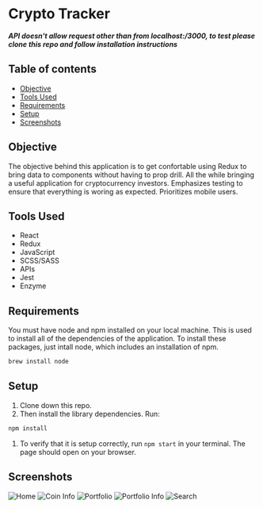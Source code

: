 # Crypto Tracker
***API doesn't allow request other than from localhost:/3000, to test please clone this repo and follow installation instructions***

## Table of contents
* [Objective](#Objective)
* [Tools Used](#Tools-Used)
* [Requirements](#Requirements)
* [Setup](#Setup)
* [Screenshots](#Screenshots) 

## Objective
  
  The objective behind this application is to get confortable using Redux to bring data to components without having to prop drill. All the while bringing a useful application for cryptocurrency investors. Emphasizes testing to ensure that everything is woring as expected. Prioritizes mobile users.

## Tools Used

- React
- Redux
- JavaScript
- SCSS/SASS
- APIs
- Jest
- Enzyme

## Requirements

You must have node and npm installed on your local machine. This is used to install all of the dependencies of the application. To install these packages, just intall node, which includes an installation of npm.

```bash
brew install node
```

## Setup

1. Clone down this repo.
1. Then install the library dependencies. Run:

```bash
npm install
```
1. To verify that it is setup correctly, run `npm start` in your terminal. The page should open on your browser.

## Screenshots
![Home](https://github.com/bradybridges/crypto-tracker/blob/master/src/Images/home.png)
![Coin Info](https://github.com/bradybridges/crypto-tracker/blob/master/src/Images/coininfo.png)
![Portfolio](https://github.com/bradybridges/crypto-tracker/blob/master/src/Images/portfolio.png)
![Portfolio Info](https://github.com/bradybridges/crypto-tracker/blob/master/src/Images/portfoliovalue.png)
![Search](https://github.com/bradybridges/crypto-tracker/blob/master/src/Images/search.png)

